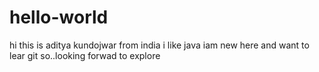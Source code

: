 # hello-world
hi this is aditya kundojwar from india i like java iam new here and want to lear git so..looking forwad to explore
